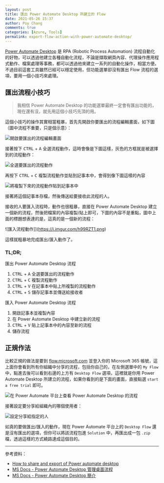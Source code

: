 ```yaml
---
layout: post
title: 匯出 Power Automate Desktop 所建立的 Flow
date: 2021-05-26 15:37
author: Poy Chang
comments: true
categories: [Azure, Tools]
permalink: export-flow-action-with-power-automate-desktop/
---
```


[Power Automate Desktop](https://flow.microsoft.com/zh-tw/desktop/) 是 RPA (Robotic Process Automation) 流程自動化的好物，可以透過他建立各種自動化流程，不論是擷取網頁內容、代理操作應用程式動作、檔案處理等事務，都可以透過他來建立一系列的自動化操作，相當方便。不過目前這套工具雖然已經可以穩定使用，但功能選單卻沒有匯出 Flow 流程的選項，要用一個小技巧來處理。

## 匯出流程小技巧

>我相信 Power Automate Desktop 的功能選單最終一定會有匯出功能的，現在還有沒，就先用這個小技巧先頂的用。

這個小技巧的操作其實相當粗暴，首先先開啟你要匯出的流程編輯畫面，如下圖（圖中流程不重要，只是個示意）：

![開啟要匯出的流程編輯畫面](https://i.imgur.com/BKlwnNs.png)

接著按下 <kbd>CTRL</kbd> + <kbd>A</kbd> 全選流程動作，這時會像是下圖這樣，灰色的方框就是被選擇到的流程動作：

![全選要匯出的流程動作](https://i.imgur.com/sgwCvRs.png)

再按下 <kbd>CTRL</kbd> + <kbd>C</kbd> 複製流程動作並貼到記事本中，會得到像下圖這樣的內容

![將複製下來的流程動作貼到記事本中](https://i.imgur.com/aGfRSNJ.png)

接著將這個記事本存檔，然後傳送給要接收此流程的人。

接收的人要匯入流程時，動作也很粗暴，直接在 Power Automate Desktop 建立一個新的流程，然後把檔案的內容複製/貼上即可，下圖的內容不是重點，圖中上面的標題想表達的是，這真的是一個新的流程：

![匯入流程動作]](https://i.imgur.com/h99RZT1.png)

這樣就粗暴地完成匯出/匯入動作了。

### TL;DR;

匯出 Power Automate Desktop 流程

1. <kbd>CTRL</kbd> + <kbd>A</kbd> 全選要匯出的流程動作
2. <kbd>CTRL</kbd> + <kbd>C</kbd> 複製流程動作
3. <kbd>CTRL</kbd> + <kbd>V</kbd> 在記事本中貼上所複製的流程動作
4. <kbd>CTRL</kbd> + <kbd>S</kbd> 儲存記事本並傳送給接收者

匯入 Power Automate Desktop 流程

1. 開啟記事本並複製內容
2. 在 Power Automate Desktop 中建立新的流程
3. <kbd>CTRL</kbd> + <kbd>V</kbd> 貼上記事本中的內容至新的流程
4. 儲存流程

## 正規作法

比較正規的做法是要到 [flow.microsoft.com](https://flow.microsoft.com/) 並登入你的 Microsoft 365 帳號，這上面你會看到所有你組織中分享的流程，包括你自己的，在左側選單中的 `My Flow` 中，點進去後可以看到右邊的上方有 `Desktop Flow` 選項，這裡就是你用 Power Automate Desktop 所建立的流程，如果你看到的是下面的畫面，直接點選 `start a free trial` 即可。

![在 Power Automate 平台上查看 Power Automate Desktop 的流程](https://i.imgur.com/7bun0lD.png)

接著設定要分享給組織內的哪個使用者：

![設定分享給指定的人](https://i.imgur.com/ixfthde.png)

如真的要做匯出/匯入的動作，現在 Power Automate 平台上的 `Desktop Flow` 還是沒有匯出的選項，但你可以將該流程包進 `Solution` 中，再匯出成一包 `.zip` 檔，透過這樣的方式繞路達成這個目的。

----------

參考資料：

* [How to share and export of Power automate desktop](https://powerusers.microsoft.com/t5/Power-Automate-Desktop/How-to-share-and-export-of-Power-automate-desktop-in-production/td-p/785824)
* [MS Docs - Power Automate Desktop 管理桌面流程](https://docs.microsoft.com/zh-tw/power-automate/desktop-flows/manage?WT.mc_id=DT-MVP-5003022)
* [MS Docs - Power Automate Desktop 簡介](https://docs.microsoft.com/zh-tw/power-automate/desktop-flows/introduction?WT.mc_id=DT-MVP-5003022)
